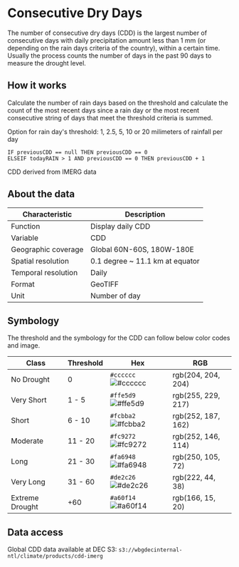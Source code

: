 # Consecutive Dry Days

The number of consecutive dry days (CDD) is the largest number of consecutive days with daily precipitation amount less than 1 mm (or depending on the rain days criteria of the country), within a certain time. Usually the process counts the number of days in the past 90 days to measure the drought level.

## How it works

Calculate the number of rain days based on the threshold and calculate the count of the most recent days since a rain day or the most recent consecutive string of days that meet the threshold criteria is summed.

Option for rain day's threshold: 1, 2.5, 5, 10 or 20 milimeters of rainfall per day

```
IF previousCDD == null THEN previousCDD == 0
ELSEIF todayRAIN > 1 AND previousCDD == 0 THEN previousCDD + 1
```

CDD derived from IMERG data

## About the data

| Characteristic  | Description  |
|---|---|
| Function  | Display daily CDD  |
| Variable  | CDD  |
| Geographic coverage  | Global 60N-60S, 180W-180E |
| Spatial resolution  | 0.1 degree ~ 11.1 km at equator  |
| Temporal resolution  | Daily  |
| Format  | GeoTIFF  |
| Unit  | Number of day  |

## Symbology

The threshold and the symbology for the CDD can follow below color codes and image.

| Class  | Threshold  | Hex  | RGB  |
|---|---|---|---|
| No Drought  | 0  | `#cccccc` ![#cccccc](https://via.placeholder.com/15/cccccc/000000?text=+)  | rgb(204, 204, 204)  |
| Very Short  | 1 - 5  | `#ffe5d9` ![#ffe5d9](https://via.placeholder.com/15/ffe5d9/000000?text=+)  | rgb(255, 229, 217)  |
| Short  | 6 - 10  | `#fcbba2` ![#fcbba2](https://via.placeholder.com/15/fcbba2/000000?text=+)  | rgb(252, 187, 162)  |
| Moderate  | 11 - 20  | `#fc9272` ![#fc9272](https://via.placeholder.com/15/fc9272/000000?text=+)  | rgb(252, 146, 114)  |
| Long  | 21 - 30  | `#fa6948` ![#fa6948](https://via.placeholder.com/15/fa6948/000000?text=+)  | rgb(250, 105, 72)  |
| Very Long  | 31 - 60  | `#de2c26` ![#de2c26](https://via.placeholder.com/15/de2c26/000000?text=+)  | rgb(222, 44, 38)  |
| Extreme Drought  | +60  | `#a60f14` ![#a60f14](https://via.placeholder.com/15/a60f14/000000?text=+)  | rgb(166, 15, 20)  |

## Data access

Global CDD data available at DEC S3: `s3://wbgdecinternal-ntl/climate/products/cdd-imerg`